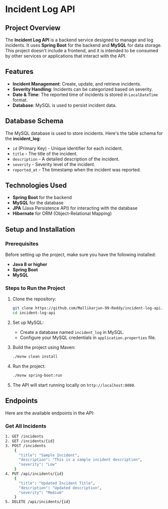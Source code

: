 # Incident Log API

## Project Overview

The **Incident Log API** is a backend service designed to manage and log incidents. It uses **Spring Boot** for the backend and **MySQL** for data storage. This project doesn't include a frontend, and it is intended to be consumed by other services or applications that interact with the API.

## Features

- **Incident Management**: Create, update, and retrieve incidents.
- **Severity Handling**: Incidents can be categorized based on severity.
- **Date & Time**: The reported time of incidents is stored in `LocalDateTime` format.
- **Database**: MySQL is used to persist incident data.

## Database Schema

The MySQL database is used to store incidents. Here's the table schema for the **incident_log**:

- `id` (Primary Key) - Unique identifier for each incident.
- `title` - The title of the incident.
- `description` - A detailed description of the incident.
- `severity` - Severity level of the incident.
- `reported_at` - The timestamp when the incident was reported.

## Technologies Used

- **Spring Boot** for the backend
- **MySQL** for the database
- **JPA** (Java Persistence API) for interacting with the database
- **Hibernate** for ORM (Object-Relational Mapping)

## Setup and Installation

### Prerequisites

Before setting up the project, make sure you have the following installed:

- **Java 8 or higher**
- **Spring Boot**
- **MySQL**

### Steps to Run the Project

1. Clone the repository:

    ```bash
    git clone https://github.com/Mallikarjun-99-Reddy/incident-log-api.git
    cd incident-log-api
    ```

2. Set up MySQL:

   - Create a database named `incident_log` in MySQL.
   - Configure your MySQL credentials in `application.properties` file.

3. Build the project using Maven:

    ```bash
    ./mvnw clean install
    ```

4. Run the project:

    ```bash
    ./mvnw spring-boot:run
    ```

5. The API will start running locally on `http://localhost:8080`.

## Endpoints

Here are the available endpoints in the API:

### Get All Incidents
```bash
1. GET /incidents
2. GET /incidents/{id}
3. POST /incidents
    {
      "title": "Sample Incident",
      "description": "This is a sample incident description",
      "severity": "Low"
    }
4. PUT /api/incidents/{id}
    {
      "title": "Updated Incident Title",
      "description": "Updated description",
      "severity": "Medium"
    }
5. DELETE /api/incidents/{id}



